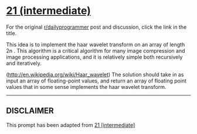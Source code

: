 # [21 (intermediate)](https://www.reddit.com/r/dailyprogrammer/comments/qp407/392012_challenge_21_intermediate/)

For the original [r/dailyprogrammer](https://www.reddit.com/r/dailyprogrammer/) post and discussion, click the link in the title.

This idea is to implement the haar wavelet transform on an array of length 2n . This algorithm is a critical algorithm for many image compression and image processing applications, and it is relatively simple both recursively and iteratively.

(http://en.wikipedia.org/wiki/Haar_wavelet)
The solution should take in as input an array of floating-point values, and return an array of floating point values that in some sense implements the haar wavelet transform.


----
## **DISCLAIMER**
This prompt has been adapted from [21 [intermediate]](https://www.reddit.com/r/dailyprogrammer/comments/qp407/392012_challenge_21_intermediate/
)
